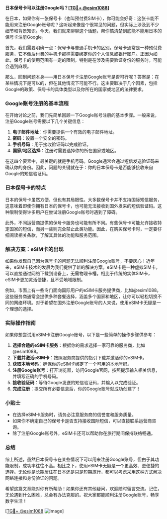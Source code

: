 **日本保号卡可以注册Google吗？[[TG💪+ @esim1088](https://t.me/s/esim1088)]**

在日本，如果你有一张保号卡（也叫预付费SIM卡），你可能会好奇：这张卡能不能用来注册Google账号呢？这听起来像是个很常见的问题，但实际上涉及到不少细节和背景知识。今天，我们就来聊聊这个话题，帮你搞清楚到底能不能用日本的保号卡注册Google。

首先，我们需要明确一点：保号卡与普通手机卡的区别。保号卡通常是一种预付费服务，它不像后付费的手机卡那样需要绑定你的个人信息或银行账户。正因为如此，保号卡的使用范围有一定的限制，特别是在涉及需要验证身份的服务时，可能会遇到麻烦。

那么，回到问题本身——用日本保号卡注册Google账号是否可行呢？答案是：在某些情况下是可以的，但在其他情况下可能不行。这主要取决于几个因素，包括Google的政策、保号卡的具体类型以及你所在的国家或地区的法律要求。

### Google账号注册的基本流程

在开始讨论之前，我们先简单回顾一下Google账号注册的基本步骤。一般来说，注册Google账号需要以下几个关键信息：

1. **电子邮件地址**：你需要提供一个有效的电子邮件地址。
2. **密码**：设置一个安全的密码。
3. **手机号码**：用于接收验证码以完成验证。
4. **国家/地区选择**：注册时需要选择你的所在国家或地区。

在这四个要素中，最关键的就是手机号码。Google通常会通过短信发送验证码来确认你的身份。因此，问题的关键就在于：你的日本保号卡是否能够接收来自Google的短信验证码。

### 日本保号卡的特点

日本的保号卡虽然方便，但也有其局限性。大多数保号卡并不支持国际短信服务，这意味着即使你拥有日本的保号卡，也可能无法接收到国外发来的短信验证码。这种限制使得许多用户在尝试注册Google账号时遇到了障碍。

此外，不同运营商提供的保号卡服务也可能有所不同。有些保号卡可能允许接收特定国家的短信，而另一些则完全禁止此类功能。因此，在购买保号卡时，一定要仔细阅读相关条款，了解其具体的功能和服务范围。

### 解决方案：eSIM卡的出现

如果你发现自己因为保号卡的问题无法顺利注册Google账号，不要灰心！近年来，eSIM卡技术的发展为我们提供了新的解决方案。eSIM卡是一种虚拟SIM卡，可以直接通过网络下载到设备上，无需物理卡槽。相比于传统的实体SIM卡，eSIM卡更加灵活便捷，且不受地域限制。

例如，市面上有一些专门面向国际用户的eSIM卡服务提供商，比如@esim1088。这些服务商通常会提供多种套餐选择，涵盖多个国家和地区，让你可以轻松切换不同的网络环境。对于希望在国外注册Google账号的人来说，使用eSIM卡无疑是一个理想的选择。

### 实际操作指南

如果你想尝试用eSIM卡注册Google账号，以下是一些简单的操作步骤供参考：

1. **选择合适的eSIM卡服务**：根据你的需求选择一家可靠的服务商，比如@esim1088。
2. **下载并激活eSIM卡**：按照服务商提供的指引下载并激活你的eSIM卡。
3. **获取本地号码**：确保你的eSIM卡绑定了一个可用的本地号码。
4. **注册Google账号**：打开浏览器，访问Google官网，按照提示输入相关信息，并填写正确的手机号码。
5. **接收验证码**：等待Google发送的短信验证码，并输入以完成验证。
6. **完成注册**：提交所有必要信息后，你的Google账号就成功创建了！

### 小贴士

- 在选择eSIM卡服务时，请务必注意服务商的信誉度和服务质量。
- 如果你不确定自己的保号卡是否支持接收国际短信，可以直接联系运营商咨询。
- 除了注册Google账号外，eSIM卡还可以帮助你在旅行期间保持联络畅通。

### 总结

综上所述，虽然日本保号卡在某些情况下可以用来注册Google账号，但由于其功能限制，成功率往往不高。相比之下，使用eSIM卡无疑是一个更高效、更便捷的选择。无论你是长期居住在日本还是只是短期旅行，都可以考虑采用这种方式解决网络连接和身份验证的问题。

希望这篇文章能对你有所帮助！如果你还有其他疑问，欢迎随时留言交流。记住，无论遇到什么困难，总会有办法克服的。祝大家都能顺利注册Google账号，畅享数字生活！

[[TG💪+ @esim1088](https://t.me/s/esim1088) ![Image](https://i.postimg.cc/4NQfJmqS/Snipaste-2025-05-13-00-14-12.png)]